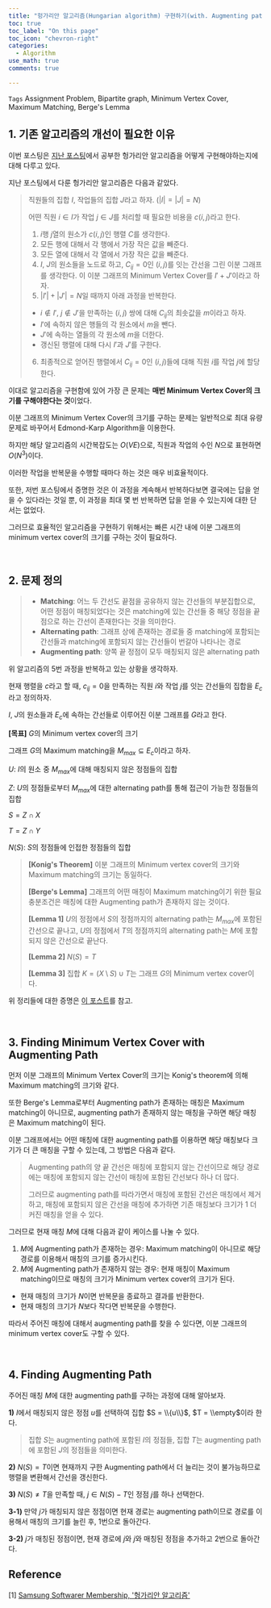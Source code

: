 ```yaml
---
title: "헝가리안 알고리즘(Hungarian algorithm) 구현하기(with. Augmenting path)"
toc: true
toc_label: "On this page"
toc_icon: "chevron-right"
categories:
  - Algorithm
use_math: true
comments: true

---
```


`Tags` Assignment Problem, Bipartite graph, Minimum Vertex Cover, Maximum Matching, Berge's Lemma

## 1. 기존 알고리즘의 개선이 필요한 이유

이번 포스팅은 [지난 포스팅](https://damo1924.github.io/algorithm/HungarianAlgorithm1/)에서 공부한 헝가리안 알고리즘을 어떻게 구현해야하는지에 대해 다루고 있다.

지난 포스팅에서 다룬 헝가리안 알고리즘은 다음과 같았다.

>
> 직원들의 집합 $I$, 작업들의 집합 $J$라고 하자. ($\left\vert I \right\vert = \left\vert J \right\vert = N$)
>
> 어떤 직원 $i \in I$가 작업 $j \in J$를 처리할 때 필요한 비용을 $c(i, j)$라고 한다.
>
> 1. $i$행 $j$열의 원소가 $c(i, j)$인 행렬 $C$를 생각한다.
> 2. 모든 행에 대해서 각 행에서 가장 작은 값을 빼준다.
> 3. 모든 열에 대해서 각 열에서 가장 작은 값을 빼준다.
> 4. $I$, $J$의 원소들을 노드로 하고, $C_{ij} = 0$인 $(i, j)$를 잇는 간선을 그린 이분 그래프를 생각한다. 이 이분 그래프의 Minimum Vertex Cover를 $I' + J'$이라고 하자.
> 5. $\left\vert I' \right\vert + \left\vert J' \right\vert = N$일 때까지 아래 과정을 반복한다.
>   - $i \notin I'$, $j \notin J'$을 만족하는 $(i, j)$ 쌍에 대해 $C_{ij}$의 최솟값을 $m$이라고 하자.
>   - $I'$에 속하지 않은 행들의 각 원소에서 $m$을 뺀다.
>   - $J'$에 속하는 열들의 각 원소에 $m$을 더한다.
>   - 갱신된 행렬에 대해 다시 $I'$과 $J'$를 구한다.
> 6. 최종적으로 얻어진 행렬에서 $C_{ij} = 0$인 $(i, j)$들에 대해 직원 $i$를 작업 $j$에 할당한다.
>

이대로 알고리즘을 구현함에 있어 가장 큰 문제는 **매번 Minimum Vertex Cover의 크기를 구해야한다는 것**이었다.

이분 그래프의 Minimum Vertex Cover의 크기를 구하는 문제는 일반적으로 최대 유량 문제로 바꾸어서 Edmond-Karp Algorithm을 이용한다.

하지만 해당 알고리즘의 시간복잡도는 $O(VE)$으로, 직원과 작업의 수인 $N$으로 표현하면 $O(N^3)$이다.

이러한 작업을 반복문을 수행할 때마다 하는 것은 매우 비효율적이다.

또한, 저번 포스팅에서 증명한 것은 이 과정을 계속해서 반복하다보면 결국에는 답을 얻을 수 있다라는 것일 뿐, 이 과정을 최대 몇 번 반복하면 답을 얻을 수 있는지에 대한 단서는 없었다.

그러므로 효율적인 알고리즘을 구현하기 위해서는 빠른 시간 내에 이분 그래프의 minimum vertex cover의 크기를 구하는 것이 필요하다.

<br/>

## 2. 문제 정의

> - **Matching**: 어느 두 간선도 끝점을 공유하지 않는 간선들의 부분집합으로, 어떤 정점이 매칭되었다는 것은 matching에 있는 간선들 중 해당 정점을 끝점으로 하는 간선이 존재한다는 것을 의미한다.
> - **Alternating path**: 그래프 상에 존재하는 경로들 중 matching에 포함되는 간선들과 matching에 포함되지 않는 간선들이 번갈아 나타나는 경로
> - **Augmenting path**: 양쪽 끝 정점이 모두 매칭되지 않은 alternating path

위 알고리즘의 5번 과정을 반복하고 있는 상황을 생각하자.

현재 행렬을 $c$라고 할 때, $c_{ij} = 0$을 만족하는 직원 $i$와 작업 $j$를 잇는 간선들의 집합을 $E_c$라고 정의하자.

$I$, $J$의 원소들과 $E_c$에 속하는 간선들로 이루어진 이분 그래프를 $G$라고 한다.

**[목표]** $G$의 Minimum vertex cover의 크기

그래프 $G$의 Maximum matching을 $M_{max} \subseteq E_c$이라고 하자.

$U$: $I$의 원소 중 $M_{max}$에 대해 매칭되지 않은 정점들의 집합

$Z$: $U$의 정점들로부터 $M_{max}$에 대한 alternating path를 통해 접근이 가능한 정점들의 집합

$S = Z \cap X$

$T = Z \cap Y$

$N(S)$: $S$의 정점들에 인접한 정점들의 집합

> **[Konig's Theorem]** 이분 그래프의 Minimum vertex cover의 크기와 Maximum matching의 크기는 동일하다.
>
> **[Berge's Lemma]** 그래프의 어떤 매칭이 Maximum matching이기 위한 필요충분조건은 매칭에 대한 Augmenting path가 존재하지 않는 것이다.
>
> **[Lemma 1]** $U$의 정점에서 $S$의 정점까지의 alternating path는 $M_{max}$에 포함된 간선으로 끝나고, $U$의 정점에서 $T$의 정점까지의 alternating path는 $M$에 포함되지 않은 간선으로 끝난다.
>
> **[Lemma 2]** $N(S) = T$
>
> **[Lemma 3]** 집합 $K = (X \setminus S) \cup T$는 그래프 $G$의 Minimum vertex cover이다.

위 정리들에 대한 증명은 [이 포스트](https://damo1924.github.io/algorithm/BipartiteMatching/#3-minimum-vertex-cover--konigs-theorem)를 참고.

<br/>

## 3. Finding Minimum Vertex Cover with Augmenting Path

먼저 이분 그래프의 Minimum Vertex Cover의 크기는 Konig's theorem에 의해 Maximum matching의 크기와 같다.

또한 Berge's Lemma로부터 Augmenting path가 존재하는 매칭은 Maximum matching이 아니므로, augmenting path가 존재하지 않는 매칭을 구하면 해당 매칭은 Maximum matching이 된다.

이분 그래프에서는 어떤 매칭에 대한 augmenting path를 이용하면 해당 매칭보다 크기가 더 큰 매칭을 구할 수 있는데, 그 방법은 다음과 같다.

> Augmenting path의 양 끝 간선은 매칭에 포함되지 않는 간선이므로 해당 경로에는 매칭에 포함되지 않는 간선이 매칭에 포함된 간선보다 하나 더 많다.
> 
> 그러므로 augmenting path를 따라가면서 매칭에 포함된 간선은 매칭에서 제거하고, 매칭에 포함되지 않은 간선을 매칭에 추가하면 기존 매칭보다 크기가 1 더 커진 매칭을 얻을 수 있다.

그러므로 현재 매칭 $M$에 대해 다음과 같이 케이스를 나눌 수 있다.

1. $M$에 Augmenting path가 존재하는 경우: Maximum matching이 아니므로 해당 경로를 이용해서 매칭의 크기를 증가시킨다.
2. $M$에 Augmenting path가 존재하지 않는 경우: 현재 매칭이 Maximum matching이므로 매칭의 크기가 Minimum vertex cover의 크기가 된다.
  - 현재 매칭의 크기가 $N$이면 반복문을 종료하고 결과를 반환한다.
  - 현재 매칭의 크기가 $N$보다 작다면 반복문을 수행한다.

따라서 주어진 매칭에 대해서 augmenting path를 찾을 수 있다면, 이분 그래프의 minimum vertex cover도 구할 수 있다.

<br/>

## 4. Finding Augmenting Path

주어진 매칭 $M$에 대한 augmenting path를 구하는 과정에 대해 알아보자.

**1)** $I$에서 매칭되지 않은 정점 $u$를 선택하여 집합 $S = \\{u\\}$, $T = \\empty$이라 한다.

> 집합 $S$는 augmenting path에 포함된 $I$의 정점들, 집합 $T$는 augmenting path에 포함된 $J$의 정점들을 의미한다.

**2)** $N(S) = T$이면 현재까지 구한 Augmenting path에서 더 늘리는 것이 불가능하므로 행렬을 변환해서 간선을 갱신한다.

**3)** $N(S) \neq T$을 만족할 때, $j \in N(S) - T$인 정점 $j$를 하나 선택한다.

**3-1)** 만약 $j$가 매칭되지 않은 정점이면 현재 경로는 augmenting path이므로 경로를 이용해서 매칭의 크기를 늘린 후, 1번으로 돌아간다.

**3-2)** $j$가 매칭된 정점이면, 현재 경로에 $j$와 $j$와 매칭된 정점을 추가하고 2번으로 돌아간다.










## Reference

[1] [Samsung Softwarer Membership, '헝가리안 알고리즘'](http://www.secmem.org/blog/2021/04/18/hungarian-algorithm/)  

